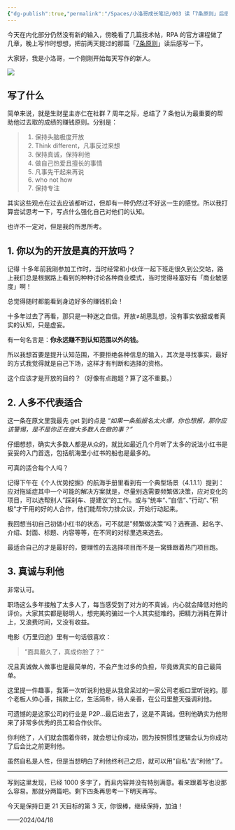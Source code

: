 ```yaml
---
{"dg-publish":true,"permalink":"/Spaces/小洛哥成长笔记/003 读「7条原则」后感（上）/","tags":["小洛哥成长笔记"],"noteIcon":1,"created":"2024-04-18","updated":"2024-04-19"}
---
```


今天在内化部分仍然没有新的输入，傍晚看了几篇技术帖，RPA 的官方课程做了几章，晚上写作时想想，把前两天提过的那篇「[7条原则](https://mp.weixin.qq.com/s/6NgecVuqhhjK7PoTCjK6eQ)」读后感写一下。

大家好，我是小洛哥，一个刚刚开始每天写作的新人。

![](http://img.xlg.life/images/202404190202224.png)

## 写了什么
简单来说，就是生财星主亦仁在社群 7 周年之际，总结了 7 条他认为最重要的帮助他过去取的成绩的赚钱原则。分别是：
> 1. 保持头脑极度开放
> 2. Think different，凡事反过来想
> 3. 保持真诚，保持利他
> 4. 做自己热爱且擅长的事情
> 5. 凡事先干起来再说
> 6. who not how
> 7. 保持专注

其实这些观点在过去应该都听过，但却有一种仍然过不好这一生的感觉。所以我打算尝试思考一下，写点什么强化自己对他们的认知。

也许不一定对，但是我的所思所考。

## 1. 你以为的开放是真的开放吗？
记得 十多年前我刚参加工作时，当时经常和小伙伴一起下班走很久到公交站，路上我们总是根据路上看到的种种讨论各种商业模式，当时觉得哇塞好有「商业敏感度」啊！

总觉得随时都能看到身边好多的赚钱机会！

十多年过去了再看，那只是一种迷之自信。开放≠胡思乱想，没有事实依据或者真实的认知，只是虚妄。

有一句名言是：**你永远赚不到认知范围以外的钱。**

所以我想首要是提升认知范围，不要拒绝各种信息的输入，其次是寻找事实，最好的方式我觉得就是自己下场，这样才有判断和选择的资格。

这个应该才是开放的目的？（好像有点跑题？算了这不重要。）

## 2. 人多不代表适合
这一条在原文里我最先 get 到的点是 _“如果一条船报名太火爆，你也想报，那你应该警惕，是不是你正在做大多数人在做的事？”_

仔细想想，确实大多数人都是从众的，就比如最近几个月听了太多的说法小红书是妥妥的入门首选，包括航海里小红书的船也是最多的。

可真的适合每个人吗？

记得下午在《个人优势挖掘》的航海手册里看到有一个典型场景（4.1.1.1）提到：应对拖延症其中一个可能的解决方案就是，尽量别选需要频繁做决策，应对变化的项目，可以选帮别人”踩刹车、提建议“的工作。或与”统率“、”自信“、”行动“、”积极“才干用的好的人合作，他们能帮你力排众议，开始行动起来。

我回想当初自己初做小红书的状态，可不就是”频繁做决策“吗？选赛道、起名字、介绍、封面、标题、内容等等，在不同的对标里选来选去。

最适合自己的才是最好的，要理性的去选择项目而不是一窝蜂跟着热门项目跑。


## 3. 真诚与利他
非常认可。

职场这么多年接触了太多人了，每当感受到了对方的不真诚，内心就会降低对他的评价。大家其实都是聪明人，想完美的骗过一个人其实挺难的。把精力消耗在算计上，又浪费时间，又没有收益。

电影《万里归途》里有一句话很喜欢：

> ”面具戴久了，真成你脸了？“

况且真诚做人做事也是最简单的，不会产生过多的负担，毕竟做真实的自己最简单。

这里提一件趣事，我第一次听说利他是从我曾呆过的一家公司老板口里听说的。那个老板人帅心善，捐款上亿，生活简朴，待人亲善，在公司里整天强调利他。

可遗憾的是这家公司的行业是 P2P...最后进去了，这是不真诚。但利他确实为他带来了非常多优秀的员工和合作伙伴。

你利他了，人们就会围着你转，就会想让你成功，因为按照惯性逻辑会认为你成功了后会比之前更利他。

虽然自私是人性，但是当想明白了利他终利己之后，就可以用”自私“去”利他“了。

---

写到这里发现，已经 1000 多字了，而且内容并没有特别满意。看来跟着写也没那么容易。那就分两篇吧。剩下四条再思考一下明天再写。

今天是保持日更 21 天目标的第 3 天，你很棒，继续保持，加油！

——2024/04/18